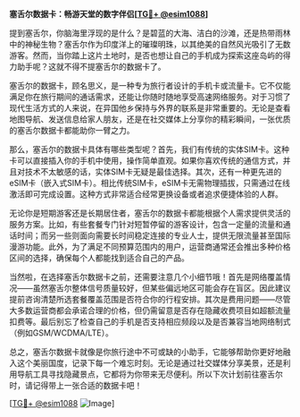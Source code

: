 **塞舌尔数据卡：畅游天堂的数字伴侣[[TG💪+ @esim1088](https://t.me/s/esim1088)]**

提到塞舌尔，你脑海里浮现的是什么？是碧蓝的大海、洁白的沙滩，还是热带雨林中的神秘生物？塞舌尔作为印度洋上的璀璨明珠，以其绝美的自然风光吸引了无数游客。然而，当你踏上这片土地时，是否也想让自己的手机成为探索这座岛屿的得力助手呢？这就不得不提塞舌尔的数据卡了。

塞舌尔的数据卡，顾名思义，是一种专为旅行者设计的手机卡或流量卡。它不仅能满足你在旅行期间的通话需求，还能让你随时随地享受高速网络服务。对于习惯了现代生活方式的人来说，在异国他乡保持与外界的联系是非常重要的。无论是查看地图导航、发送信息给家人朋友，还是在社交媒体上分享你的精彩瞬间，一张优质的塞舌尔数据卡都能助你一臂之力。

那么，塞舌尔的数据卡具体有哪些类型呢？首先，我们有传统的实体SIM卡。这种卡可以直接插入你的手机中使用，操作简单直观。如果你喜欢传统的通信方式，并且对技术不太敏感的话，实体SIM卡无疑是最佳选择。其次，还有一种更先进的eSIM卡（嵌入式SIM卡）。相比传统SIM卡，eSIM卡无需物理插拔，只需通过在线激活即可完成设置。这种方式非常适合经常更换设备或者追求便捷体验的人群。

无论你是短期游客还是长期居住者，塞舌尔的数据卡都能根据个人需求提供灵活的服务方案。比如，有些套餐专门针对短暂停留的游客设计，包含一定量的流量和通话时间；而另一些则面向需要长时间稳定连接的专业人士，提供无限流量甚至国际漫游功能。此外，为了满足不同预算范围内的用户，运营商通常还会推出多种价格区间的选择，确保每个人都能找到适合自己的产品。

当然啦，在选择塞舌尔数据卡之前，还需要注意几个小细节哦！首先是网络覆盖情况——虽然塞舌尔整体信号质量较好，但某些偏远地区可能会存在盲区。因此建议提前咨询清楚所选套餐覆盖范围是否符合你的行程安排。其次是费用问题——尽管大多数运营商都会承诺合理的价格，但仍需留意是否存在隐藏收费项目如超额流量扣费等。最后别忘了检查自己的手机是否支持相应频段以及是否兼容当地网络制式（例如GSM/WCDMA/LTE）。

总之，塞舌尔数据卡就像是你旅行途中不可或缺的小助手，它能够帮助你更好地融入这个美丽国度，记录下每一个难忘时刻。无论是通过社交媒体分享美景，还是利用导航工具寻找隐藏景点，它都将为你带来无尽便利。所以下次计划前往塞舌尔时，请记得带上一张合适的数据卡吧！

[[TG💪+ @esim1088](https://t.me/s/esim1088) ![Image](https://i.postimg.cc/4NQfJmqS/Snipaste-2025-05-13-00-14-12.png)]